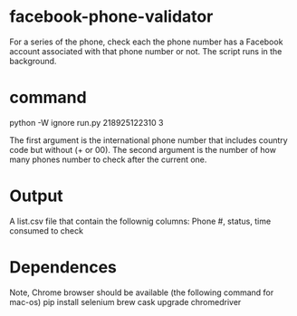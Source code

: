 # facebook-phone-validator
For a series of the phone, check each the phone number has a Facebook account associated with that phone number or not. The script runs in the background.

# command
python -W ignore run.py 218925122310 3

The first argument is the international phone number that includes country code but without (+ or 00).
The second argument is the number of how many phones number to check after the current one.

# Output
A list.csv file that contain the follownig columns:
Phone #, status, time consumed to check

# Dependences 
Note, Chrome browser should be available (the following command for mac-os)
pip install selenium
brew cask upgrade chromedriver
